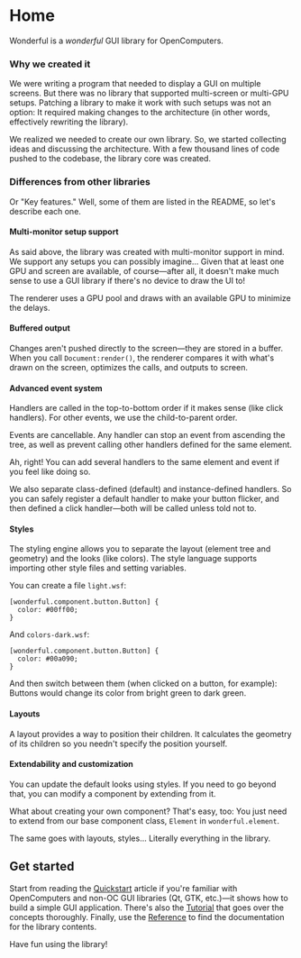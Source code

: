 # Home
Wonderful is a *wonderful* GUI library for OpenComputers.

### Why we created it
We were writing a program that needed to display a GUI on multiple screens. But there was no library that
supported multi-screen or multi-GPU setups. Patching a library to make it work with such setups was not
an option: It required making changes to the architecture (in other words, effectively rewriting the library).

We realized we needed to create our own library. So, we started collecting ideas and discussing
the architecture. With a few thousand lines of code pushed to the codebase, the library core was created.

### Differences from other libraries
Or "Key features." Well, some of them are listed in the README, so let's describe each one.

#### Multi-monitor setup support
As said above, the library was created with multi-monitor support in mind. We support any setups you can
possibly imagine... Given that at least one GPU and screen are available, of course—after all, it doesn't
make much sense to use a GUI library if there's no device to draw the UI to!

The renderer uses a GPU pool and draws with an available GPU to minimize the delays.

#### Buffered output
Changes aren't pushed directly to the screen—they are stored in a buffer. When you call `Document:render()`,
the renderer compares it with what's drawn on the screen, optimizes the calls, and outputs to screen.

#### Advanced event system
Handlers are called in the top-to-bottom order if it makes sense (like click handlers). For other events,
we use the child-to-parent order.

Events are cancellable. Any handler can stop an event from ascending the tree, as well as prevent calling other
handlers defined for the same element.

Ah, right! You can add several handlers to the same element and event if you feel like doing so.

We also separate class-defined (default) and instance-defined handlers. So you can safely register a default
handler to make your button flicker, and then defined a click handler—both will be called unless told not to.

#### Styles
The styling engine allows you to separate the layout (element tree and geometry) and the looks (like colors).
The style language supports importing other style files and setting variables.

You can create a file `light.wsf`:

```
[wonderful.component.button.Button] {
  color: #00ff00;
}
```

And `colors-dark.wsf`:

```
[wonderful.component.button.Button] {
  color: #00a090;
}
```

And then switch between them (when clicked on a button, for example): Buttons would change its color from
bright green to dark green.

#### Layouts
A layout provides a way to position their children. It calculates the geometry of its children so you
needn't specify the position yourself.

#### Extendability and customization
You can update the default looks using styles. If you need to go beyond that, you can modify a component
by extending from it.

What about creating your own component? That's easy, too: You just need to extend from our base component class,
`Element` in `wonderful.element`.

The same goes with layouts, styles... Literally everything in the library.

## Get started
Start from reading the [Quickstart](Quickstart) article if you're familiar with OpenComputers and non-OC GUI
libraries (Qt, GTK, etc.)—it shows how to build a simple GUI application. There's also the [Tutorial](Tutorial)
that goes over the concepts thoroughly. Finally, use the [Reference](Reference) to find the documentation
for the library contents.

Have fun using the library!
